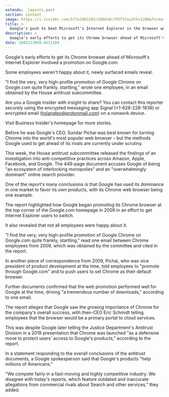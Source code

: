 ```yaml
--- 
extends: _layouts.post 
section: content 
image: https://i.insider.com/5f7e3982282c500018c793f3?width=1200&format=jpeg 
title: > 
  Google's push to beat Microsoft's Internet Explorer in the browser wars left some employees disturbed by its aggressive tactics, antitrust emails reveal 
description: > 
  Google's early efforts to get its Chrome browser ahead of Microsoft's Internet Explorer involved a promotion on Google.com."I find the very, very high-profile promotion of Google Chrome on Google.com quite frankly, startling," wrote one employee, in an email obtained by the House antitrust subcommittee.One of the report's many conclusions is that Google has used its dominance in one market to favor its own products, with its Chrome web browser being one example.Further documents confirmed that the web promotion performed well for Google at the time, driving "a tremendous number of downloads," according to one email.In a statement responding to the overall conclusions of the antitrust documents, a Google spokesperson said that Google's products "help millions of Americans." 
date: 1602212069.4531384 
--- 
```

Google's early efforts to get its Chrome browser ahead of Microsoft's Internet Explorer involved a promotion on Google.com.

Some employees weren't happy about it, newly surfaced emails reveal.

"I find the very, very high-profile promotion of Google Chrome on Google.com quite frankly, startling," wrote one employee, in an email obtained by the House antitrust subcommittee.

Are you a Google insider with insight to share? You can contact this reporter securely using the encrypted messaging app Signal (+1-628-228-1836) or encrypted email (hslangley@protonmail.com) on a nonwork device.

Visit Business Insider's homepage for more stories.

Before he was Google's CEO, Sundar Pichai was best known for turning Chrome into the world's most popular web browser – but the methods Google used to get ahead of its rivals are currently under scrutiny.

This week, the House antitrust subcommittee released the findings of an investigation into anti-competitive practices across Amazon, Apple, Facebook, and Google. The 449-page document accuses Google of being "an ecosystem of interlocking monopolies" and an "overwhelmingly dominant" online search provider.

One of the report's many conclusions is that Google has used its dominance in one market to favor its own products, with its Chrome web browser being one example.

The report highlighted how Google began promoting its Chrome browser at the top corner of the Google.com homepage in 2009 in an effort to get Internet Explorer users to switch.

It also revealed that not all employees were happy about it.

"I find the very, very high-profile promotion of Google Chrome on Google.com quite frankly, startling," read one email between Chrome employees from 2009, which was obtained by the committee and cited in the report.

In another piece of correspondence from 2009, Pichai, who was vice president of product development at the time, told employees to "promote through Google.com" and to push users to set Chrome as their default browser.

Further documents confirmed that the web promotion performed well for Google at the time, driving "a tremendous number of downloads," according to one email.

The report alleges that Google saw the growing importance of Chrome for the company's overall success, with then-CEO Eric Schmidt telling employees that the browser would be a primary portal to cloud services.

This was despite Google later telling the Justice Department's Antitrust Division in a 2019 presentation that Chrome was launched "as a defensive move to protect users' access to Google's products," according to the report.

In a statement responding to the overall conclusions of the antitrust documents, a Google spokesperson said that Google's products "help millions of Americans."

"We compete fairly in a fast-moving and highly competitive industry. We disagree with today's reports, which feature outdated and inaccurate allegations from commercial rivals about Search and other services," they added.